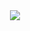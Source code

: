 　<p align="center">![](https://komarev.com/ghpvc/?username=2ft-high&label=visitors&color=6F4685)</p>



